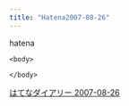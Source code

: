 ```yaml
---
title: "Hatena2007-08-26"
---
```


hatena

```
<body>

</body>
```


[はてなダイアリー 2007-08-26](https://nishiohirokazu.hatenadiary.org/archive/2007/08/26)